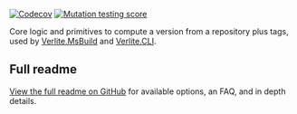 [![Codecov][codecov-badge]][codecov-link] [![Mutation testing score][mutation-testing-badge]][mutation-testing-link]

Core logic and primitives to compute a version from a repository plus tags,
used by [Verlite.MsBuild][verlite-msbuild] and [Verlite.CLI][verlite-cli].

## Full readme

[View the full readme on GitHub][full-readme] for available options, an FAQ, and in depth details.


[full-readme]: https://github.com/AshleighAdams/Verlite/blob/master/README.md
[semver-2]: https://semver.org/spec/v2.0.0.html
[verlite-msbuild]: https://www.nuget.org/packages/Verlite.MsBuild/
[verlite-cli]: https://www.nuget.org/packages/Verlite.CLI/
[codecov-badge]: https://codecov.io/gh/AshleighAdams/Verlite/branch/master/graph/badge.svg?token=ZE1ITHB3U3
[codecov-link]: https://codecov.io/gh/AshleighAdams/Verlite
[mutation-testing-badge]: https://img.shields.io/endpoint?style=flat&url=https%3A%2F%2Fbadge-api.stryker-mutator.io%2Fgithub.com%2FAshleighAdams%2FVerlite%2Fmaster
[mutation-testing-link]: https://dashboard.stryker-mutator.io/reports/github.com/AshleighAdams/Verlite/master
